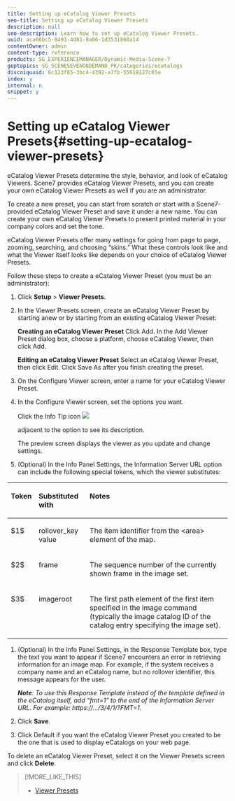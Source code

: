 ```yaml
---
title: Setting up eCatalog Viewer Presets
seo-title: Setting up eCatalog Viewer Presets
description: null
seo-description: Learn how to set up eCatalog Viewer Presets.
uuid: aca66bc5-8491-4d81-9a06-1d3531860a14
contentOwner: admin
content-type: reference
products: SG_EXPERIENCEMANAGER/Dynamic-Media-Scene-7
geptopics: SG_SCENESEVENONDEMAND_PK/categories/ecatalogs
discoiquuid: 6c123f85-3bc4-4392-a7fb-55618127c65e
index: y
internal: n
snippet: y
---
```


# Setting up eCatalog Viewer Presets{#setting-up-ecatalog-viewer-presets}

eCatalog Viewer Presets determine the style, behavior, and look of eCatalog Viewers. Scene7 provides eCatalog Viewer Presets, and you can create your own eCatalog Viewer Presets as well if you are an administrator.

To create a new preset, you can start from scratch or start with a Scene7-provided eCatalog Viewer Preset and save it under a new name. You can create your own eCatalog Viewer Presets to present printed material in your company colors and set the tone.

eCatalog Viewer Presets offer many settings for going from page to page, zooming, searching, and choosing “skins.” What these controls look like and what the Viewer itself looks like depends on your choice of eCatalog Viewer Presets.

Follow these steps to create a eCatalog Viewer Preset (you must be an administrator):

1. Click **Setup** &gt; **Viewer Presets**.
1. In the Viewer Presets screen, create an eCatalog Viewer Preset by starting anew or by starting from an existing eCatalog Viewer Preset:

   **Creating an eCatalog Viewer Preset** Click Add. In the Add Viewer Preset dialog box, choose a platform, choose eCatalog Viewer, then click Add.

   **Editing an eCatalog Viewer Preset** Select an eCatalog Viewer Preset, then click Edit. Click Save As after you finish creating the preset.

1. On the Configure Viewer screen, enter a name for your eCatalog Viewer Preset.
1. In the Configure Viewer screen, set the options you want.

   Click the Info Tip icon  ![](assets/Infotip.png)

   adjacent to the option to see its description.

   The preview screen displays the viewer as you update and change settings.

1. (Optional) In the Info Panel Settings, the Information Server URL option can include the following special tokens, which the viewer substitutes:

<table cellpadding="4" cellspacing="0"> 
 <thead align="left"> 
  <tr> 
   <th class="cellrowborder" id="d19e16752" valign="top" width="NaN%"><p>Token</p></th> 
   <th class="cellrowborder" id="d19e16755" valign="top" width="NaN%"><p>Substituted with</p></th> 
   <th class="cellrowborder" id="d19e16758" valign="top" width="NaN%"><p>Notes</p></th> 
  </tr> 
 </thead> 
 <tbody> 
  <tr> 
   <td class="cellrowborder" headers="d19e16752 " valign="top" width="NaN%"><p>$1$</p></td> 
   <td class="cellrowborder" headers="d19e16755 " valign="top" width="NaN%"><p>rollover_key value</p></td> 
   <td class="cellrowborder" headers="d19e16758 " valign="top" width="NaN%"><p>The item identifier from the &lt;area&gt; element of the map.</p></td> 
  </tr> 
  <tr> 
   <td class="cellrowborder" headers="d19e16752 " valign="top" width="NaN%"><p>$2$</p></td> 
   <td class="cellrowborder" headers="d19e16755 " valign="top" width="NaN%"><p>frame</p></td> 
   <td class="cellrowborder" headers="d19e16758 " valign="top" width="NaN%"><p>The sequence number of the currently shown frame in the image set.</p></td> 
  </tr> 
  <tr> 
   <td class="cellrowborder" headers="d19e16752 " valign="top" width="NaN%"><p>$3$</p></td> 
   <td class="cellrowborder" headers="d19e16755 " valign="top" width="NaN%"><p>imageroot</p></td> 
   <td class="cellrowborder" headers="d19e16758 " valign="top" width="NaN%"><p>The first path element of the first item specified in the image command (typically the image catalog ID of the catalog entry specifying the image set).</p></td> 
  </tr> 
 </tbody> 
</table>

1. (Optional) In the Info Panel Settings, in the Response Template box, type the text you want to appear if Scene7 encounters an error in retrieving information for an image map. For example, if the system receives a company name and an eCatalog name, but no rollover identifier, this message appears for the user.

   ***Note**: To use this Response Template instead of the template defined in the eCatalog itself, add “fmt=1” to the end of the Information Server URL. For example: https://.../$3$/$4$/$1$/?FMT=1.*

1. Click **Save**.
1. Click Default if you want the eCatalog Viewer Preset you created to be the one that is used to display eCatalogs on your web page.

To delete an eCatalog Viewer Preset, select it on the Viewer Presets screen and click **Delete**.

>[!MORE_LIKE_THIS]
>
>* [Viewer Presets](application-setup.md#viewer_presets)
